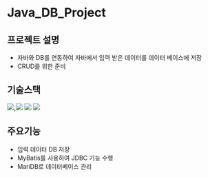 # Java_DB_Project
## 프로젝트 설명
- 자바와 DB를 연동하여 자바에서 입력 받은 데이터를 데이터 베이스에 저장
- CRUD를 위한 준비

## 기술스택
<img src="https://img.shields.io/badge/java-007396?style=for-the-badge&logo=java&logoColor=white">,<img src="https://img.shields.io/badge/mariaDB-003545?style=for-the-badge&logo=mariaDB&logoColor=white"> <img src="https://img.shields.io/badge/intellij idea-black?style=for-the-badge&logo=intellijidea&logoColor=white"> <img src="https://img.shields.io/badge/MyBatis-black?logoColor=white">

## 주요기능
- 입력 데이터 DB 저장
- MyBatis를 사용하여 JDBC 기능 수행
- MariDB로 데이터베이스 관리
